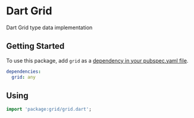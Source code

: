 Dart Grid
===============

Dart Grid type data implementation

## Getting Started

To use this package, add `grid` as a [dependency in your pubspec.yaml file](https://flutter.io/platform-plugins/).

```yaml
dependencies:
  grid: any
```

## Using

```dart
import 'package:grid/grid.dart';
```
